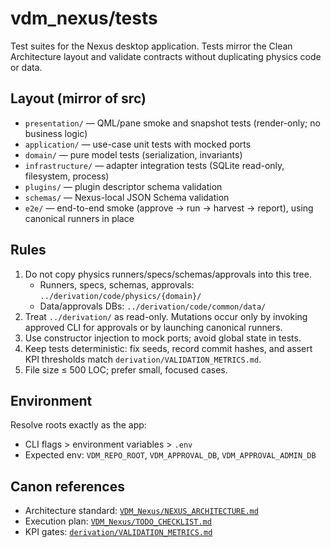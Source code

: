 # vdm_nexus/tests

Test suites for the Nexus desktop application. Tests mirror the Clean Architecture layout and validate contracts without duplicating physics code or data.

## Layout (mirror of src)

- `presentation/` — QML/pane smoke and snapshot tests (render-only; no business logic)
- `application/` — use-case unit tests with mocked ports
- `domain/` — pure model tests (serialization, invariants)
- `infrastructure/` — adapter integration tests (SQLite read-only, filesystem, process)
- `plugins/` — plugin descriptor schema validation
- `schemas/` — Nexus-local JSON Schema validation
- `e2e/` — end-to-end smoke (approve → run → harvest → report), using canonical runners in place

## Rules

1. Do not copy physics runners/specs/schemas/approvals into this tree.
   - Runners, specs, schemas, approvals: `../derivation/code/physics/{domain}/`
   - Data/approvals DBs: `../derivation/code/common/data/`
2. Treat `../derivation/` as read-only. Mutations occur only by invoking approved CLI for approvals or by launching canonical runners.
3. Use constructor injection to mock ports; avoid global state in tests.
4. Keep tests deterministic: fix seeds, record commit hashes, and assert KPI thresholds match `derivation/VALIDATION_METRICS.md`.
5. File size ≤ 500 LOC; prefer small, focused cases.

## Environment

Resolve roots exactly as the app:

- CLI flags > environment variables > `.env`
- Expected env: `VDM_REPO_ROOT`, `VDM_APPROVAL_DB`, `VDM_APPROVAL_ADMIN_DB`

## Canon references

- Architecture standard: [`VDM_Nexus/NEXUS_ARCHITECTURE.md`](../../VDM_Nexus/NEXUS_ARCHITECTURE.md:129)
- Execution plan: [`VDM_Nexus/TODO_CHECKLIST.md`](../../VDM_Nexus/TODO_CHECKLIST.md:129)
- KPI gates: [`derivation/VALIDATION_METRICS.md`](../../derivation/VALIDATION_METRICS.md:1)

